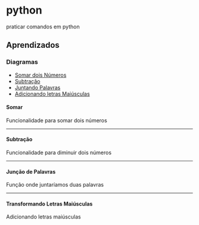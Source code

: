 # python 

praticar comandos em python

## Aprendizados 

### Diagramas 

- [Somar dois Números](#somar)
- [Subtração](#subtração)
- [Juntando Palavras](#junção-de-palavras)
- [Adicionando letras Maiúsculas](#transformando-letras-maiúsculas)


#### Somar 
Funcionalidade para somar dois números

---

#### Subtração
Funcionalidade para diminuir dois números

 ---
#### Junção de Palavras

Função onde juntaríamos duas palavras

---
#### Transformando Letras Maiúsculas
Adicionando letras maiúsculas 